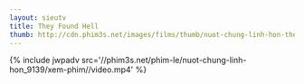 ```yaml
---
layout: sieutv
title: They Found Hell
thumb: http://cdn.phim3s.net/images/films/thumb/nuot-chung-linh-hon-they-found-hell-2016.jpg
---
```

{% include jwpadv src='//phim3s.net/phim-le/nuot-chung-linh-hon_9139/xem-phim//video.mp4' %}